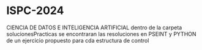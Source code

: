# ISPC-2024
CIENCIA DE DATOS E INTELIGENCIA ARTIFICIAL
dentro de la carpeta solucionesPracticas se encontraran las resoluciones en PSEINT y PYTHON de un ejercicio propuesto para cda estructura de control
